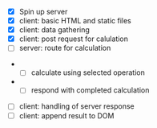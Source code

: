 - [x] Spin up server
- [x] client: basic HTML and static files
- [x] client: data gathering
- [x] client: post request for calulation
- [ ] server: route for calculation
- - [ ] calculate using selected operation
- - [ ] respond with completed calculation
- [ ] client: handling of server response
- [ ] client: append result to DOM